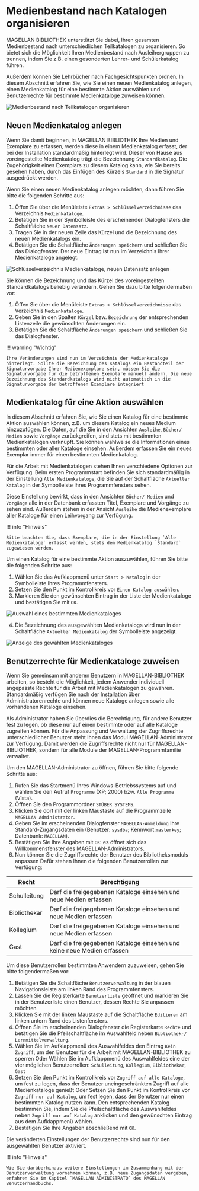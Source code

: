 # Medienbestand nach Katalogen organisieren

MAGELLAN BIBLIOTHEK unterstützt Sie dabei, Ihren gesamten Medienbestand nach unterschiedlichen Teilkatalogen zu organisieren. So bietet sich die Möglichkeit Ihren Medienbestand nach Ausleihergruppen zu trennen, indem Sie z.B. einen gesonderten Lehrer- und Schülerkatalog führen.

Außerdem können Sie Lehrbücher nach Fachgesichtspunkten ordnen. In diesem Abschnitt erfahren Sie, wie Sie einen neuen Medienkatalog anlegen, einen Medienkatalog für eine bestimmte Aktion auswählen und Benutzerrechte für bestimmte Medienkataloge zuweisen können.

![Medienbestand nach Teilkatalogen organisieren](/assets/images/bibliothek/medienkataloge03.png)

## Neuen Medienkatalog anlegen

Wenn Sie damit beginnen, in MAGELLAN BIBLIOTHEK Ihre Medien und Exemplare zu erfassen, werden diese in einem Medienkatalog erfasst, der bei der Installation standardmäßig hinterlegt wird. Dieser von Hause aus voreingestellte Medienkatalog trägt die Bezeichnung `Standardkatalog`. Die Zugehörigkeit eines Exemplars zu diesem Katalog kann, wie Sie bereits gesehen haben, durch das Einfügen des Kürzels `Standard` in die Signatur ausgedrückt werden.

Wenn Sie einen neuen Medienkatalog anlegen möchten, dann führen Sie bitte die folgenden Schritte aus:

1. Öffen Sie über die Menüleiste `Extras > Schlüsselverzeichnisse` das Verzeichnis `Medienkataloge`.
2. Betätigen Sie in der Symbolleiste des erscheinenden Dialogfensters die Schaltfläche `Neuer Datensatz`.
3. Tragen Sie in der neuen Zeile das Kürzel und die Bezeichnung des neuen Medienkatalogs ein.
4. Betätigen Sie die Schaltfläche `Änderungen speichern` und schließen Sie das Dialogfenster.
Der neue Eintrag ist nun im Verzeichnis Ihrer Medienkataloge angelegt.

![Schlüsselverzeichnis Medienkataloge, neuen Datensatz anlegen](/assets/images/bibliothek/ausleihe15.png)

Sie können die Bezeichnung und das Kürzel des voreingestellten Standardkatalogs beliebig verändern. Gehen Sie dazu bitte folgendermaßen vor:

1. Öffen Sie über die Menüleiste `Extras > Schlüsselverzeichnisse` das Verzeichnis `Medienkataloge`.
2. Geben Sie in den Spalten `Kürzel` bzw. `Bezeichnung` der entsprechenden Listenzeile die gewünschten Änderungen ein.
3. Betätigen Sie die Schaltfläche `Änderungen speichern` und schließen Sie das Dialogfenster.

!!! warning "Wichtig"

    Ihre Veränderungen sind nun im Verzeichnis der Medienkataloge hinterlegt. Sollte die Bezeichnung des Katalogs ein Bestandteil der Signaturvorgabe Ihrer Medienexemplare sein, müssen Sie die Signaturvorgabe für die betroffenen Exemplare manuell ändern. Die neue Bezeichnung des Standardkatalogs wird nicht automatisch in die Signaturvorgabe der betroffenen Exemplare integriert

## Medienkatalog für eine Aktion auswählen

In diesem Abschnitt erfahren Sie, wie Sie einen Katalog für eine bestimmte Aktion auswählen können, z.B. um diesem Katalog ein neues Medium hinzuzufügen. Die Daten, auf die Sie in den Ansichten `Ausleihe`, `Bücher/ Medien` sowie `Vorgänge` zurückgreifen, sind stets mit bestimmten Medienkatalogen verknüpft. Sie können wahlweise die Informationen eines bestimmten oder aller Kataloge einsehen. Außerdem erfassen Sie ein neues Exemplar immer für einen bestimmten Medienkatalog.

Für die Arbeit mit Medienkatalogen stehen Ihnen verschiedene Optionen zur Verfügung. Beim ersten Programmstart befinden Sie sich standardmäßig in der Einstellung `Alle Medienkataloge`, die Sie auf der Schaltfläche `Aktueller Katalog` in der Symbolleiste Ihres Programmfensters sehen.

Diese Einstellung bewirkt, dass in den Ansichten `Bücher/ Medien` und `Vorgänge` alle in der Datenbank erfassten Titel, Exemplare und Vorgänge zu sehen sind. Außerdem stehen in der Ansicht `Ausleihe` die Medienexemplare aller Kataloge für einen Leihvorgang zur Verfügung.

!!! info "Hinweis"

    Bitte beachten Sie, dass Exemplare, die in der Einstellung `Alle Medienkataloge` erfasst werden, stets dem Medienkatalog `Standard` zugewiesen werden.

Um einen Katalog für eine bestimmte Aktion auszuwählen, führen Sie bitte die folgenden Schritte aus:
1. Wählen Sie das Aufklappmenü unter `Start > Katalog` in der Symbolleiste Ihres Programmfensters.
2. Setzen Sie den Punkt im Kontrollkreis vor `Einen Katalog auswählen`.
3. Markieren Sie den gewünschten Eintrag in der Liste der Medienkataloge und bestätigen Sie mit `OK`.

![Auswahl eines bestimmten Medienkataloges](/assets/images/bibliothek/medienkataloge04.png)

4. Die Bezeichnung des ausgewählten Medienkatalogs wird nun in der Schaltfläche `Aktueller Medienkatalog` der Symbolleiste angezeigt.

![Anzeige des gewählten Medienkataloges](/assets/images/bibliothek/medienkataloge05.png)

## Benutzerrechte für Medienkataloge zuweisen

Wenn Sie gemeinsam mit anderen Benutzern in MAGELLAN-BIBLIOTHEK arbeiten, so besteht die Möglichkeit, jedem Anwender individuell angepasste Rechte für die Arbeit mit Medienkatalogen zu gewähren. Standardmäßig verfügen Sie nach der Installation über Administratorenrechte und können neue Kataloge anlegen sowie alle vorhandenen Kataloge einsehen.

Als Administrator haben Sie überdies die Berechtigung, für andere Benutzer fest zu legen, ob diese nur auf einen bestimmte oder auf alle Kataloge zugreifen können. Für die Anpassung und Verwaltung der Zugriffsrechte unterschiedlicher Benutzer steht Ihnen das Modul MAGELLAN-Administrator zur Verfügung. Damit werden die Zugriffsrechte nicht nur für MAGELLAN-BIBLIOTHEK, sondern für alle Module der MAGELLAN-Programmfamilie verwaltet.

Um den MAGELLAN-Administrator zu öffnen, führen Sie bitte folgende Schritte aus:

1. Rufen Sie das Startmenü Ihres Windows-Betriebssystems auf und wählen Sie den Aufruf `Programme` (XP; 2000) bzw. `Alle Programme` (Vista).
2. Öffnen Sie den Programmordner `STÜBER SYSTEMS`.
3. Klicken Sie dort mit der linken Maustaste auf die Programmzeile `MAGELLAN Administrator`.
4. Geben Sie im erscheinenden Dialogfenster `MAGELLAN-Anmeldung` Ihre Standard-Zugangsdaten ein (Benutzer: `sysdba`; Kennwort:`masterkey`; Datenbank: `MAGELLAN`).
5. Bestätigen Sie Ihre Angaben mit `OK`: es öffnet sich das Willkommensfenster des MAGELLAN-Administrators.
6. Nun können Sie die Zugriffsrechte der Benutzer des Bibliotheksmoduls anpassen Dafür stehen Ihnen die folgenden Benutzerrollen zur Verfügung:

Recht|Berechtigung
--|--
Schulleitung| Darf die freigegebenen Kataloge einsehen und neue Medien erfassen
Bibliothekar |Darf die freigegebenen Kataloge einsehen und neue Medien erfassen
Kollegium |Darf die freigegebenen Kataloge einsehen und neue Medien erfassen
Gast| Darf die freigegebenen Kataloge einsehen und keine neue Medien erfassen

Um diese Benutzerrollen bestimmten Anwendern zuzuweisen, gehen Sie bitte folgendermaßen vor:

1. Betätigen Sie die Schaltfläche `Benutzerverwaltung` in der blauen Navigationsleiste am linken Rand des Programmfensters.
2. Lassen Sie die Registerkarte `Benutzerliste` geöffnet und markieren Sie in der Benutzerliste einen Benutzer, dessen Rechte Sie anpassen möchten
3. Klicken Sie mit der linken Maustaste auf die Schaltfläche `Editieren` am linken untern Rand des Listenfensters.
4. Öffnen Sie im erscheinenden Dialogfenster die Registerkarte `Rechte` und betätigen Sie die Pfeilschaltfläche im Auswahlfeld neben `Bibliothek-/ Lernmittelverwaltung`.
5. Wählen Sie im Aufklappmenü des Auswahlfeldes den Eintrag `Kein Zugriff`, um den Benutzer für die Arbeit mit MAGELLAN-BIBLIOTHEK zu sperren
Oder
Wählen Sie im Aufklappmenü des Auswahlfeldes eine der vier möglichen Benutzerrollen: `Schulleitung`, `Kollegium`, `Bibliothekar`, `Gast`
6. Setzen Sie den Punkt im Kontrollkreis vor `Zugriff auf alle Kataloge`, um fest zu legen, dass der Benutzer uneingeschränkten Zugriff auf alle Medienkataloge genießt
Oder
Setzen Sie den Punkt im Kontrollkreis vor `Zugriff nur auf Katalog`, um fest legen, dass der Benutzer nur einen bestimmten Katalog nutzen kann. Den entsprechenden Katalog bestimmen Sie, indem Sie die Pfeilschaltfläche des Auswahlfeldes neben `Zugriff nur auf Katalog` anklicken und den gewünschten Eintrag aus dem Aufklappmenü wählen.
7. Bestätigen Sie Ihre Angaben abschließend mit `OK`.

Die veränderten Einstellungen der Benutzerrechte sind nun für den ausgewählten Benutzer aktiviert.

!!! info "Hinweis"

    Wie Sie darüberhinaus weitere Einstellungen im Zusammenhang mit der Benutzerverwaltung vornehmen können, z.B. neue Zugangsdaten vergeben, erfahren Sie im Kapitel `MAGELLAN ADMINISTRATO` des MAGELLAN Benutzerhandbuchs.
